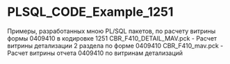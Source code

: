 # PLSQL_CODE_Example_1251
Примеры, разработанных мною PL/SQL пакетов, по расчету витрины формы 0409410 в кодировке 1251
CBR_F410_DETAIL_MAV.pck  - Расчет витрины детализации 2 раздела по форме 0409410
CBR_F410_mav.pck  - Расчет витрины отчета 0409410 по витринам детализаций
